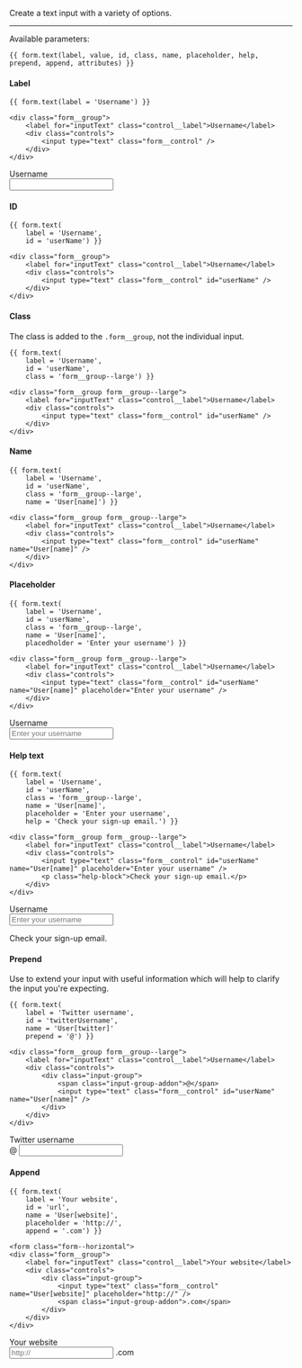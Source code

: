 Create a text input with a variety of options.

----

Available parameters:

    {{ form.text(label, value, id, class, name, placeholder, help, prepend, append, attributes) }}

#### Label

    {{ form.text(label = 'Username') }}

    <div class="form__group">
        <label for="inputText" class="control__label">Username</label>
        <div class="controls">
            <input type="text" class="form__control" />
        </div>
    </div>

<form class="form--horizontal">
<div class="form__group">
    <label for="inputText" class="control__label">Username</label>
    <div class="controls">
        <input type="text" class="form__control" />
    </div>
</div>
</form>

#### ID

    {{ form.text(
        label = 'Username', 
        id = 'userName') }}

    <div class="form__group">
        <label for="inputText" class="control__label">Username</label>
        <div class="controls">
            <input type="text" class="form__control" id="userName" />
        </div>
    </div>

#### Class

The class is added to the `.form__group`, not the individual input.

    {{ form.text(
        label = 'Username', 
        id = 'userName', 
        class = 'form__group--large') }}

    <div class="form__group form__group--large">
        <label for="inputText" class="control__label">Username</label>
        <div class="controls">
            <input type="text" class="form__control" id="userName" />
        </div>
    </div>

#### Name

    {{ form.text(
        label = 'Username', 
        id = 'userName', 
        class = 'form__group--large', 
        name = 'User[name]') }}

    <div class="form__group form__group--large">
        <label for="inputText" class="control__label">Username</label>
        <div class="controls">
            <input type="text" class="form__control" id="userName" name="User[name]" />
        </div>
    </div>

#### Placeholder

    {{ form.text(
        label = 'Username', 
        id = 'userName', 
        class = 'form__group--large', 
        name = 'User[name]', 
        placedholder = 'Enter your username') }}

    <div class="form__group form__group--large">
        <label for="inputText" class="control__label">Username</label>
        <div class="controls">
            <input type="text" class="form__control" id="userName" name="User[name]" placeholder="Enter your username" />
        </div>
    </div>

<form class="form--horizontal">
<div class="form__group form__group--large">
    <label for="inputText" class="control__label">Username</label>
    <div class="controls">
        <input type="text" class="form__control" id="userName" name="User[name]" placeholder="Enter your username" />
    </div>
</div>
</form>

#### Help text

    {{ form.text(
        label = 'Username', 
        id = 'userName', 
        class = 'form__group--large', 
        name = 'User[name]', 
        placeholder = 'Enter your username', 
        help = 'Check your sign-up email.') }}

    <div class="form__group form__group--large">
        <label for="inputText" class="control__label">Username</label>
        <div class="controls">
            <input type="text" class="form__control" id="userName" name="User[name]" placeholder="Enter your username" />
            <p class="help-block">Check your sign-up email.</p>
        </div>
    </div>

<form class="form--horizontal">
<div class="form__group form__group--large">
    <label for="inputText" class="control__label">Username</label>
    <div class="controls">
        <input type="text" class="form__control" id="userName" name="User[name]" placeholder="Enter your username" />
        <p class="help-block">Check your sign-up email.</p>
    </div>
</div>
</form>

#### Prepend

Use to extend your input with useful information which will help to clarify the input you're expecting.

    {{ form.text(
        label = 'Twitter username', 
        id = 'twitterUsername', 
        name = 'User[twitter]'
        prepend = '@') }}

    <div class="form__group form__group--large">
        <label for="inputText" class="control__label">Username</label>
        <div class="controls">
            <div class="input-group">
                <span class="input-group-addon">@</span>
                <input type="text" class="form__control" id="userName" name="User[name]" />
            </div>
        </div>
    </div>

<form class="form--horizontal">
<div class="form__group">
    <label for="inputText" class="control__label">Twitter 
    username</label>
    <div class="controls">
        <div class="input-group">
            <span class="input-group-addon">@</span>
            <input type="text" class="form__control" id="twitterUsername" name="User[twitter]" />
        </div>
    </div>
</div>
</form>

#### Append

    {{ form.text(
        label = 'Your website', 
        id = 'url',
        name = 'User[website]', 
        placeholder = 'http://',
        append = '.com') }}

    <form class="form--horizontal">
    <div class="form__group">
        <label for="inputText" class="control__label">Your website</label>
        <div class="controls">
            <div class="input-group">
                <input type="text" class="form__control" name="User[website]" placeholder="http://" />
                <span class="input-group-addon">.com</span>
            </div>
        </div>
    </div>

<form class="form--horizontal">
<div class="form__group">
    <label for="inputText" class="control__label">Your website</label>
    <div class="controls">
        <div class="input-group">
            <input type="text" class="form__control" name="User[website]" placeholder="http://" />
            <span class="input-group-addon">.com</span>
        </div>
    </div>
</div>
</form>